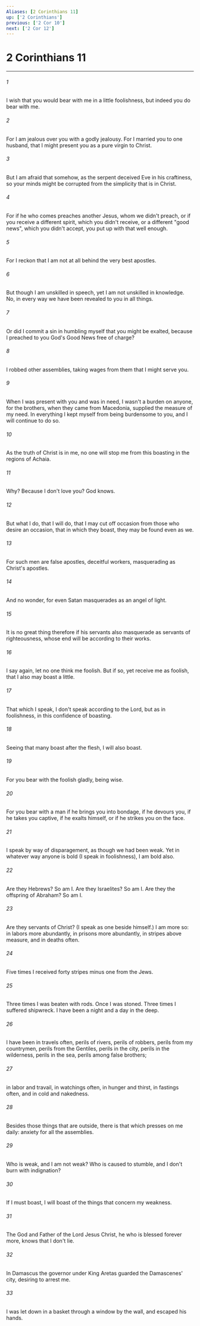 ```yaml
---
Aliases: [2 Corinthians 11]
up: ['2 Corinthians']
previous: ['2 Cor 10']
next: ['2 Cor 12']
---
```

# 2 Corinthians 11
***





###### 1 

I wish that you would bear with me in a little foolishness, but indeed you do bear with me. 



###### 2 

For I am jealous over you with a godly jealousy. For I married you to one husband, that I might present you as a pure virgin to Christ. 



###### 3 

But I am afraid that somehow, as the serpent deceived Eve in his craftiness, so your minds might be corrupted from the simplicity that is in Christ. 



###### 4 

For if he who comes preaches another Jesus, whom we didn't preach, or if you receive a different spirit, which you didn't receive, or a different "good news", which you didn't accept, you put up with that well enough. 



###### 5 

For I reckon that I am not at all behind the very best apostles. 



###### 6 

But though I am unskilled in speech, yet I am not unskilled in knowledge. No, in every way we have been revealed to you in all things. 



###### 7 

Or did I commit a sin in humbling myself that you might be exalted, because I preached to you God's Good News free of charge? 



###### 8 

I robbed other assemblies, taking wages from them that I might serve you. 



###### 9 

When I was present with you and was in need, I wasn't a burden on anyone, for the brothers, when they came from Macedonia, supplied the measure of my need. In everything I kept myself from being burdensome to you, and I will continue to do so. 



###### 10 

As the truth of Christ is in me, no one will stop me from this boasting in the regions of Achaia. 



###### 11 

Why? Because I don't love you? God knows. 



###### 12 

But what I do, that I will do, that I may cut off occasion from those who desire an occasion, that in which they boast, they may be found even as we. 



###### 13 

For such men are false apostles, deceitful workers, masquerading as Christ's apostles. 



###### 14 

And no wonder, for even Satan masquerades as an angel of light. 



###### 15 

It is no great thing therefore if his servants also masquerade as servants of righteousness, whose end will be according to their works. 



###### 16 

I say again, let no one think me foolish. But if so, yet receive me as foolish, that I also may boast a little. 



###### 17 

That which I speak, I don't speak according to the Lord, but as in foolishness, in this confidence of boasting. 



###### 18 

Seeing that many boast after the flesh, I will also boast. 



###### 19 

For you bear with the foolish gladly, being wise. 



###### 20 

For you bear with a man if he brings you into bondage, if he devours you, if he takes you captive, if he exalts himself, or if he strikes you on the face. 



###### 21 

I speak by way of disparagement, as though we had been weak. Yet in whatever way anyone is bold (I speak in foolishness), I am bold also. 



###### 22 

Are they Hebrews? So am I. Are they Israelites? So am I. Are they the offspring of Abraham? So am I. 



###### 23 

Are they servants of Christ? (I speak as one beside himself.) I am more so: in labors more abundantly, in prisons more abundantly, in stripes above measure, and in deaths often. 



###### 24 

Five times I received forty stripes minus one from the Jews. 



###### 25 

Three times I was beaten with rods. Once I was stoned. Three times I suffered shipwreck. I have been a night and a day in the deep. 



###### 26 

I have been in travels often, perils of rivers, perils of robbers, perils from my countrymen, perils from the Gentiles, perils in the city, perils in the wilderness, perils in the sea, perils among false brothers; 



###### 27 

in labor and travail, in watchings often, in hunger and thirst, in fastings often, and in cold and nakedness. 



###### 28 

Besides those things that are outside, there is that which presses on me daily: anxiety for all the assemblies. 



###### 29 

Who is weak, and I am not weak? Who is caused to stumble, and I don't burn with indignation? 



###### 30 

If I must boast, I will boast of the things that concern my weakness. 



###### 31 

The God and Father of the Lord Jesus Christ, he who is blessed forever more, knows that I don't lie. 



###### 32 

In Damascus the governor under King Aretas guarded the Damascenes' city, desiring to arrest me. 



###### 33 

I was let down in a basket through a window by the wall, and escaped his hands.
